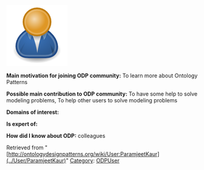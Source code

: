 [![Image:ODPUser.png](../images/a/a6/ODPUser.png)](../Image/ODPUser.png "Image:ODPUser.png")




  





__Main motivation for joining ODP community:__ To learn more about Ontology Patterns


__Possible main contribution to ODP community:__ To have some help to solve modeling problems, To help other users to solve modeling problems


__Domains of interest:__


  



__Is expert of:__


  

__How did I know about ODP:__ colleagues






Retrieved from "[http://ontologydesignpatterns.org/wiki/User:ParamjeetKaur](../User/ParamjeetKaur)"
 [Category](http://ontologydesignpatterns.org/wiki/Special:Categories "Special:Categories"): [ODPUser](../Category/ODPUser "Category:ODPUser")